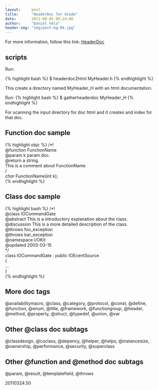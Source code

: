 ```yaml
---
layout:     post
title:      "HeaderDoc for Xcode"
date:       2011-08-05 09:24:00
author:     "Daniel Vela"
header-img: "img/post-bg-04.jpg"
---
```


For more information, follow this link: [HeaderDoc](http://developer.apple.com/library/mac/#documentation/DeveloperTools/Conceptual/HeaderDoc/intro/intro.html)

## scripts

Run:

{% highlight bash %}
$ headerdoc2html MyHeader.h
{% endhighlight %}

This create a directory named MyHeader_H with an html documentation.

Run:
{% highlight bash %}
$ gatherheaderdoc MyHeader_H
{% endhighlight %}

For scanning the input directory for doc html and it creates and index for that doc.

## Function doc sample

{% highlight objc %}
/*!  
    @function FunctionName  
    @param k param doc.  
    @return a string.  
    This is a comment about FunctionName  
*/  
char* FunctionName(int k);  
{% endhighlight %}

## Class doc sample

{% highlight bash %}
/*!  
    @class IOCommandGate  
    @abstract This is a introductory explanation about the class.  
    @discussion This is a more detailed description of the class.  
    @throws foo_exception  
    @throws bar_exception  
    @namespace I/OKit  
    @updated 2003-03-15  
*/  
class IOCommandGate : public IOEcentSource  
{  
...  
}  
{% endhighlight %}

## More doc tags

@availabilitymacro, @class, @category, @protocol, @const, @define, @function, @enum, @title, @framework, @functiongroup, @header, @method, @property, @struct, @typedef, @union, @var

## Other @class doc subtags

@classdesign, @coclass, @depency, @helper, @helps, @instancesize, @ownership, @performance, @security, @superclass

## Other @function and @method doc subtags

@param, @result, @templatefield, @throws

20110324.50

